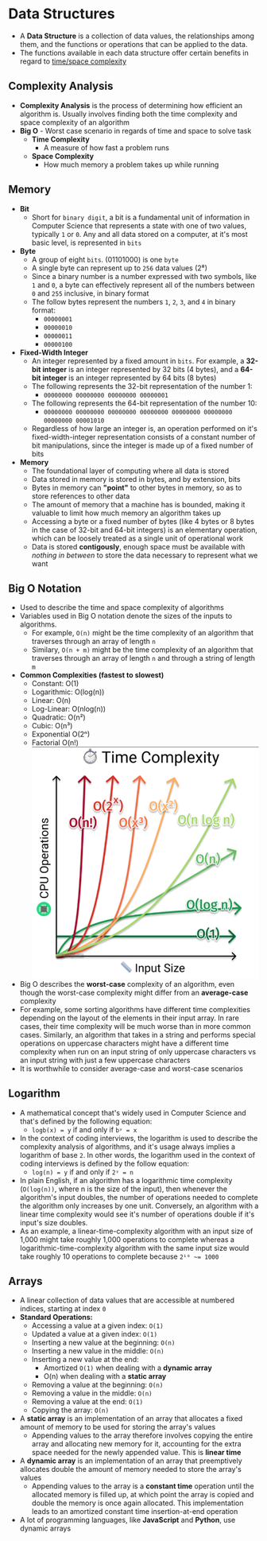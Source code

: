 # Data Structures

- A **Data Structure** is a collection of data values, the relationships among them, and the functions or operations that can be applied to the data.
- The functions available in each data structure offer certain benefits in regard to [time/space complexity](#complexity-analysis)

## Complexity Analysis

- **Complexity Analysis** is the process of determining how efficient an algorithm is. Usually involves finding both the time complexity and space complexity of an algorithm
- **Big O** - Worst case scenario in regards of time and space to solve task
  - **Time Complexity**
    - A measure of how fast a problem runs
  - **Space Complexity**
    - How much memory a problem takes up while running

## Memory

- **Bit**
  - Short for `binary digit`, a bit is a fundamental unit of information in Computer Science that represents a state with one of two values, typically `1` or `0`. Any and all data stored on a computer, at it's most basic level, is represented in `bits`
- **Byte**
  - A group of eight `bits`. (01101000) is one `byte`
  - A single byte can represent up to `256` data values (2⁸)
  - Since a binary number is a number expressed with two symbols, like `1` and `0`, a byte can effectively represent all of the numbers between `0` and `255` inclusive, in binary format
  - The follow bytes represent the numbers `1`, `2`, `3`, and `4` in binary format:
    - `00000001`
    - `00000010`
    - `00000011`
    - `00000100`
- **Fixed-Width Integer**
  - An integer represented by a fixed amount in `bits`. For example, a **32-bit integer** is an integer represented by 32 bits (4 bytes), and a **64-bit integer** is an integer represented by 64 bits (8 bytes)
  - The following represents the 32-bit representation of the number 1:
    - `00000000 00000000 00000000 00000001`
  - The following represents the 64-bit representation of the number 10:
    - `00000000 00000000 00000000 00000000 00000000 00000000 00000000 00001010`
  - Regardless of how large an integer is, an operation performed on it's fixed-width-integer representation consists of a constant number of bit manipulations, since the integer is made up of a fixed number of bits
- **Memory**
  - The foundational layer of computing where all data is stored
  - Data stored in memory is stored in bytes, and by extension, bits
  - Bytes in memory can **"point"** to other bytes in memory, so as to store references to other data
  - The amount of memory that a machine has is bounded, making it valuable to limit how much memory an algorithm takes up
  - Accessing a byte or a fixed number of bytes (like 4 bytes or 8 bytes in the case of 32-bit and 64-bit integers) is an elementary operation, which can be loosely treated as a single unit of operational work
  - Data is stored **contigously**, enough space must be available with _nothing in between_ to store the data necessary to represent what we want

## Big O Notation

- Used to describe the time and space complexity of algorithms
- Variables used in Big O notation denote the sizes of the inputs to algorithms.
  - For example, `O(n)` might be the time complexity of an algorithm that traverses through an array of length `n`
  - Similary, `O(n + m)` might be the time complexity of an algorithm that traverses through an array of length `n` and through a string of length `m`
- **Common Complexities (fastest to slowest)**
  - Constant: O(1)
  - Logarithmic: O(log(n))
  - Linear: O(n)
  - Log-Linear: O(nlog(n))
  - Quadratic: O(n²)
  - Cubic: O(n³)
  - Exponential O(2ⁿ)
  - Factorial O(n!)
    ![Time Complexity Chart](../../images/time-complexity-chart.png)
- Big O describes the **worst-case** complexity of an algorithm, even though the worst-case complexity might differ from an **average-case** complexity
- For example, some sorting algorithms have different time complexities depending on the layout of the elements in their input array. In rare cases, their time complexity will be much worse than in more common cases. Similarly, an algorithm that takes in a string and performs special operations on uppercase characters might have a different time complexity when run on an input string of only uppercase characters vs an input string with just a few uppercase characters
- It is worthwhile to consider average-case and worst-case scenarios

## Logarithm

- A mathematical concept that's widely used in Computer Science and that's defined by the following equation:
  - `logb(x) = y` if and only if `bʸ = x`
- In the context of coding interviews, the logarithm is used to describe the complexity analysis of algorithms, and it's usage always implies a logarithm of base `2`. In other words, the logarithm used in the context of coding interviews is defined by the follow equation:
  - `log(n) = y` if and only if `2ʸ = n`
- In plain English, if an algorithm has a logarithmic time complexity (`O(log(n))`, where n is the size of the input), then whenever the algorithm's input doubles, the number of operations needed to complete the algorithm only increases by one unit. Conversely, an algorithm with a linear time complexity would see it's number of operations double if it's input's size doubles.
- As an example, a linear-time-complexity algorithm with an input size of 1,000 might take roughly 1,000 operations to complete whereas a logarithmic-time-complexity algorithm with the same input size would take roughly 10 operations to complete because `2¹⁰ ~= 1000`

## Arrays

- A linear collection of data values that are accessible at numbered indices, starting at index `0`
- **Standard Operations:**
  - Accessing a value at a given index: `O(1)`
  - Updated a value at a given index: `O(1)`
  - Inserting a new value at the beginning: `O(n)`
  - Inserting a new value in the middle: `O(n)`
  - Inserting a new value at the end:
    - Amortized `O(1)` when dealing with a **dynamic array**
    - O(n) when dealing with a **static array**
  - Removing a value at the beginning: `O(n)`
  - Removing a value in the middle: `O(n)`
  - Removing a value at the end: `O(1)`
  - Copying the array: `O(n)`
- A **static array** is an implementation of an array that allocates a fixed amount of memory to be used for storing the array's values
  - Appending values to the array therefore involves copying the entire array and allocating new memory for it, accounting for the extra space needed for the newly appended value. This is **linear time**
- A **dynamic array** is an implementation of an array that preemptively allocates double the amount of memory needed to store the array's values
  - Appending values to the array is a **constant time** operation until the allocated memory is filled up, at which point the array is copied and double the memory is once again allocated. This implementation leads to an amortized constant time insertion-at-end operation
- A lot of programming languages, like **JavaScript** and **Python**, use dynamic arrays

